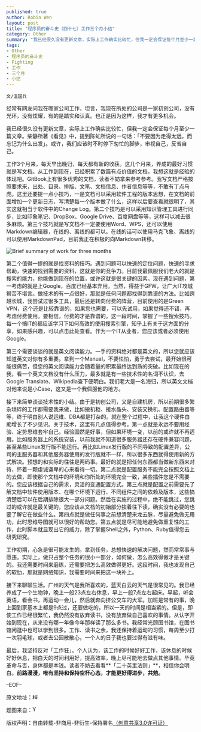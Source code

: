 ```yaml
---
published: true
author: Robin Wen
layout: post
title: "程序员的奋斗史（四十七）工作三个月小结"
category: Other
summary: "我已经很久没有更新文章，实际上工作确实比较忙，但我一定会保证每个月至少一篇文章。柴静所著《看见》中，提到陈虻所说的一句话：「不要因为走得太远，而忘记为什么出发」。或许，我们应该时不时停下匆忙的脚步，审视自己，反省自己。"
tags: 
- Other
- 程序员的奋斗史
- Fighting
- 工作
- 三个月
- 小结
---
```


`文/温国兵`

经常有网友问我在哪家公司工作，坦言，我现在所处的公司是一家初创公司，没有光环，没有炫耀，有的是踏实和认真。也正是因为这样，我才有更多机会。

我已经很久没有更新文章，实际上工作确实比较忙，但我一定会保证每个月至少一篇文章。柴静所著《看见》中，提到陈虻所说的一句话：「不要因为走得太远，而忘记为什么出发」。或许，我们应该时不时停下匆忙的脚步，审视自己，反省自己。

工作3个月来，每天早出晚归，每天都有新的收获。这几个月来，养成的最好习惯就是写文档。从工作到现在，已经积累了数篇有点价值的文档，我想这就是经验的体现吧。GitBook上有很多优秀的文档，读者不妨拿来参考参考。我写文档严格按照要求来，出处、目录、排版、文笔、文档信息、作者信息等等，不敢有丁点马虎。这里还要提一点小技巧，一是文档可以采用软件工程的版本思想，在文档的前面增加一个更新日志，写清楚每一个版本做了什么，这样以后要查看就很明了，其实这就相当于软件中的Change Log。第二个技巧是可以采用知识管理工具进行同步，比如印象笔记、DropBox、Google Drive、百度网盘等等，这样可以减去很多麻烦。第三个技巧就是写文档不一定要使用Word、WPS，还可以使用Markdown编辑器，在线的、离线的都可以。在线的话可以使用马克飞象、离线的可以使用MarkdownPad，目前我正在积极的向Markdown转移。

![Brief summary of work for three months](http://i.imgur.com/1Z2OzqW.jpg)

第二个值得一提的就是找资料的技巧。遇到问题可以快速的定位问题，快速的寻求帮助，快速的找到需要的资料，这就是你的竞争力。目前我最佩服我们老大的就是搜索的能力，他能做到现在的位置，或许这就是很关键的因素。现在遇到问题，第一考虑的就是上Google，百度已经基本弃用。当然，得益于GFW，让广大IT攻城狮苦不堪言。做技术的有一点很好，那就是任何问题都找得到靠谱的方法。比如跨越长城，我尝试过很多工具，最后还是转向付费的阵营，目前使用的是Green VPN，这个还是比较靠谱的，如果您也需要，可以先试用，如果觉得还不错，再考虑付费使用。要相信，付费的才是靠谱的。这一段时间，掌握了一些搜索技巧。每一个搞IT的都应该学习下如何高效的使用搜索引擎，知乎上有关于这方面的分享，如果感兴趣，可以点击此处查看。作为一个IT从业者，您应该或者必须使用Google。

第三个需要谈谈的就是英文阅读能力。一手的资料绝对都是英文的，所以您就应该知道英文对你有多重要。拿到一个Manual，不要怯怕，勇于去尝试，最开始很可能很痛苦，但您的英文阅读能力会随着量的积累最终达到质的突破。比如现在的我，看一个英文文档没有什么压力，最多就是有一些技术性的名词不认识，去Google Translate、Wikipedia查下便明白。我们老大是一名海归，所以英文文档对他来说是小Case，这又是一个我佩服他的地方。

接下来简单谈谈技术性的小结。由于是初创公司，又是自建机房，所以前期很多繁杂琐碎的工作都需要我来做，比如搬机柜、接水晶头、安装交换机、配置路由器等等，终于明白别人说运维、DBA都是打杂的。就在整个过程中，让我这个硬件白痴增长了不少见识。关于技术，这里有几点值得参考。第一点就是永远不要用经验、定势思维套牢自己。经验固然是好事，但如果环境一变，以前的或许就不再适用。比如服务器上的系统安装，以前我就不知道很多服务器还存在硬件兼容问题，甚至某些Linux发行版不能运行。再比如Linux发行版的不同导致的配置差异，公司的主服务器和其他服务器使用的发行版就不一样，所以很多东西就得使用新的方式解决。预想的和实际的往往是两码事。最好的就是把任何东西都当做新东西来对待，怀着一颗虔诚谦卑的心来看待一切。第二点就是配置服务不能完全按照文档上的去做，即使那个文档中的环境和你所处的环境完全一致，某些插件您是不需要的。您应该根据自己的需求，灵活的变通配置方式。第三点就是配置之前需要先了解文档中软件使用版本、在哪个环境下运行、不同组件之间的依赖及版本，这些搞清楚后可以在后期排除很大一部分问题。然后在实施的过程中，绝不能跳过，您跳过的或许就是最关键的，您应该从文档的初始部分挨着往下读，确实没有必要的也要了解它在做些什么。第四点就是做任何事之前想清楚来龙去脉，尽量避免做无用功，此时思维导图就可以很好的帮助您。第五点就是尽可能地避免做重复性的工作，此时脚本就显现出它的威力，除了掌握Shell之外，Python、Ruby值得您去研究研究。

工作初期，心急是很可能发生的。拿到任务，总想快速的解决问题，然而常常事与愿违。实际上，做只占整个任务的很小一部分，如何做，怎么高效得做才是关键的。我还需要时间来磨练，还需要把怎么高效做得更好。这段时间，我也发现自己的软肋，那就是网络知识，我需要时间来把这一块补上。

接下来聊聊生活。广州的天气是我所喜欢的，蓝天白云的天气是很常见的。我已经养成了一个生物钟，晚上一般23点左右休息，早上一般7点左右起床。早起，听会英语，看会书，再运动一会儿，然后就奔向挤公交车的大军。加班是常有的事，晚上回到家基本上都是9点过，还要做吃的，所以一天的时间是相当紧的。但是，即使工作已经很繁忙，我仍然没有放弃读书，没有放弃做自己喜欢的事情。从认字开始到现在，从来没有哪一年像今年那样读了那么多书。我经常光顾图书馆，在图书馆闲逛中也可以学到很多。工作、读书之余，我还保持着运动的习惯，每周至少打一次羽毛球，或者去公园散散心，一个人的日子我也要过得有滋有味。

最后，我坚持反对「工作狂」。个人认为，该工作的时候好好工作，该休息的时候好好休息，把白天的时间利用好，提高效率，晚上尽可能地去做点其他事情。毕竟革命与否，身体都是本钱。读者不妨去看看**「二十英里法则」**，相信你会明白。**前路漫漫，唯有坚持和保持空杯心态，才能更好得进步，共勉。**

–EOF–

原文地址：<a href="" target="_blank"><img src="http://i.imgur.com/BROigUO.jpg" title="程序员的奋斗史（四十七）工作三个月小结" height="16px" width="16px" border="0" alt="程序员的奋斗史（四十七）工作三个月小结" /></a>

题图来自：<a href="http://muir-way.com/blogs/news/14735641-happy-birthday-yosemite" target="_blank"><img src="http://i.imgur.com/KF9SQWy.png" title="Yosemite" height="16px" width="16px" border="0" alt="Yosemite" /></a>

版权声明：自由转载-非商用-非衍生-保持署名<a href="http://creativecommons.org/licenses/by-nc-nd/3.0/deed.zh" target="_blank">（创意共享3.0许可证）</a>
